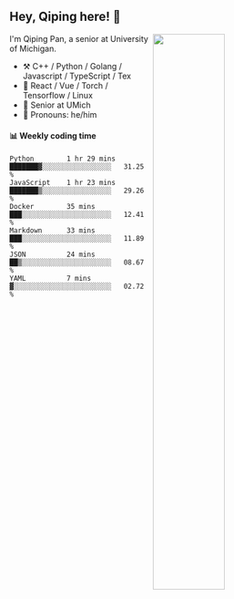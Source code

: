 

## Hey, Qiping here! :wave:

[<img align="right" width="50%" src="https://github-readme-stats.vercel.app/api?username=ppppqp&theme=dark&show_icons=true">](https://metrics.lecoq.io/ppppqp?template=classic)


I'm Qiping Pan, a senior at University of Michigan.

-   :hammer_and_pick: C++ / Python / Golang / Javascript / TypeScript / Tex
-   :pencil: React / Vue / Torch / Tensorflow / Linux 
-   :seedling: Senior at UMich
-   :man: Pronouns: he/him



#### :bar_chart: Weekly coding time

<!--START_SECTION:waka-->

```text
Python        1 hr 29 mins    ███████▓░░░░░░░░░░░░░░░░░   31.25 %
JavaScript    1 hr 23 mins    ███████▒░░░░░░░░░░░░░░░░░   29.26 %
Docker        35 mins         ███░░░░░░░░░░░░░░░░░░░░░░   12.41 %
Markdown      33 mins         ███░░░░░░░░░░░░░░░░░░░░░░   11.89 %
JSON          24 mins         ██▒░░░░░░░░░░░░░░░░░░░░░░   08.67 %
YAML          7 mins          ▓░░░░░░░░░░░░░░░░░░░░░░░░   02.72 %
```

<!--END_SECTION:waka-->

